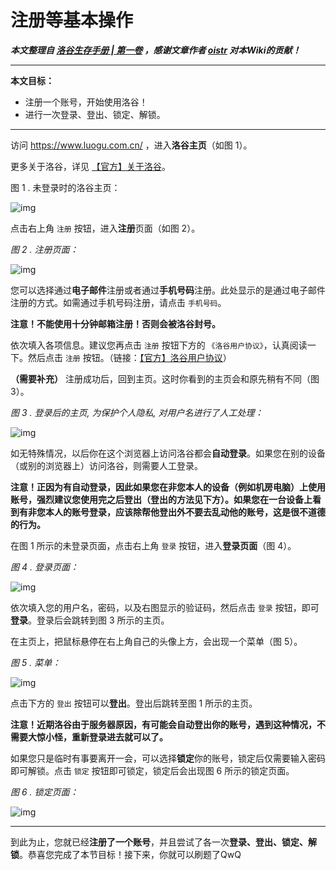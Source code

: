 # 注册等基本操作

***本文整理自  [洛谷生存手册 | 第一卷](https://www.luogu.com.cn/blog/ois/luogu-guide-1) ，感谢文章作者 [oistr](https://www.luogu.com.cn/user/180720) 对本Wiki的贡献！***

***



**本文目标：**

- 注册一个账号，开始使用洛谷！
- 进行一次登录、登出、锁定、解锁。

------

访问 https://www.luogu.com.cn/ ，进入**洛谷主页**（如图 1）。

更多关于洛谷，详见 [【官方】关于洛谷](https://www.luogu.com.cn/blog/luogu/about-luogu)。



图 1 . 未登录时的洛谷主页：

![img](https://cdn.luogu.com.cn/upload/image_hosting/a2s9166a.png)

点击右上角 `注册` 按钮，进入**注册**页面（如图 2）。



*图 2 . 注册页面：*

![img](https://cdn.luogu.com.cn/upload/image_hosting/qn4wjrud.png)



您可以选择通过**电子邮件**注册或者通过**手机号码**注册。此处显示的是通过电子邮件注册的方式。如需通过手机号码注册，请点击 `手机号码`。

**注意！不能使用十分钟邮箱注册！否则会被洛谷封号。**

依次填入各项信息。建议您再点击 `注册` 按钮下方的 `《洛谷用户协议》`，认真阅读一下。然后点击 `注册` 按钮。（链接：[【官方】洛谷用户协议](https://www.luogu.com.cn/blog/luogu/luogu-EULA)）

**（需要补充）** 注册成功后，回到主页。这时你看到的主页会和原先稍有不同（图 3）。



*图 3 . 登录后的主页, 为保护个人隐私, 对用户名进行了人工处理：*

![img](https://cdn.luogu.com.cn/upload/image_hosting/po923jv6.png)



如无特殊情况，以后你在这个浏览器上访问洛谷都会**自动登录**。如果您在别的设备（或别的浏览器上）访问洛谷，则需要人工登录。

**注意！正因为有自动登录，因此如果您在非您本人的设备（例如机房电脑）上使用账号，强烈建议您使用完之后登出（登出的方法见下方）。如果您在一台设备上看到有非您本人的账号登录，应该除帮他登出外不要去乱动他的账号，这是很不道德的行为。**

在图 1 所示的未登录页面，点击右上角 `登录` 按钮，进入**登录页面**（图 4）。



*图 4 . 登录页面：*

![img](https://cdn.luogu.com.cn/upload/image_hosting/sejoriz2.png)



依次填入您的用户名，密码，以及右图显示的验证码，然后点击 `登录` 按钮，即可**登录**。登录后会跳转到图 3 所示的主页。

在主页上，把鼠标悬停在右上角自己的头像上方，会出现一个菜单（图 5）。



*图 5 . 菜单：*

![img](https://cdn.luogu.com.cn/upload/image_hosting/dcfl9hv4.png)



点击下方的 `登出` 按钮可以**登出**。登出后跳转至图 1 所示的主页。

**注意！近期洛谷由于服务器原因，有可能会自动登出你的账号，遇到这种情况，不需要大惊小怪，重新登录进去就可以了。**

如果您只是临时有事要离开一会，可以选择**锁定**你的账号，锁定后仅需要输入密码即可解锁。点击 `锁定` 按钮即可锁定，锁定后会出现图 6 所示的锁定页面。



*图 6 . 锁定页面：*

![img](https://cdn.luogu.com.cn/upload/image_hosting/eaa3grod.png)



------

到此为止，您就已经**注册了一个账号**，并且尝试了各一次**登录、登出、锁定、解锁**。恭喜您完成了本节目标！接下来，你就可以刷题了QwQ
